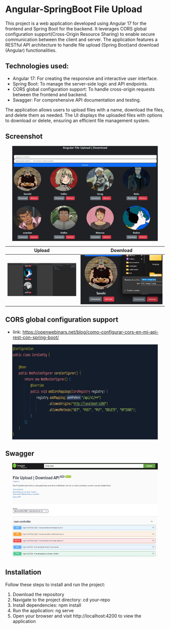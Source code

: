 # Angular-SpringBoot File Upload

This project is a web application developed using Angular 17 for the frontend and Spring Boot for the backend. It leverages CORS global configuration support(Cross-Origin Resource Sharing) to enable secure communication between the client and server. The application features a RESTful API architecture to handle file upload (Spring Boot)and download (Angular) functionalities.


## Technologies used:

- Angular 17: For creating the responsive and interactive user interface.
- Spring Boot: To manage the server-side logic and API endpoints.
- CORS global configuration support: To handle cross-origin requests between the frontend and backend.
- Swagger: For comprehensive API documentation and testing.

The application allows users to upload files with a name, download the files, and delete them as needed. The UI displays the uploaded files with options to download or delete, ensuring an efficient file management system.

## Screenshot

<p align="center">
  <img width="460" height="300" src="https://github.com/mickfree/Angular-SpringBoot-File-Upload/blob/master/githubim/Screenshot%202024-05-25%20192933.jpg">
</p>

| Upload                                                                                                                                                        | Download                                                                                                                                                         |
| --------------------------------------------------------------------------------------------------------------------------------------------------------------- | --------------------------------------------------------------------------------------------------------------------------------------------------------------- |
| <img width="1238" alt="Screenshot 2023-11-20 at 12 54 03 PM" src="https://github.com/mickfree/Angular-SpringBoot-File-Upload/blob/master/githubim/Screenshot%202024-05-25%20193423.jpg"> | <img width="1414" alt="Screenshot 2023-11-20 at 12 59 56 PM" src="https://github.com/mickfree/Angular-SpringBoot-File-Upload/blob/master/githubim/Screenshot%202024-05-25%20193025.jpg"> |


## CORS global configuration support
- link: https://openwebinars.net/blog/como-configurar-cors-en-mi-api-rest-con-spring-boot/

<p align="center">
  <img width="460" height="300" src="https://github.com/mickfree/Angular-SpringBoot-File-Upload/blob/master/githubim/Screenshot%202024-05-25%20195753.jpg">
</p>

## Swagger

<p align="center">
  <img width="460" height="300" src="https://github.com/mickfree/Angular-SpringBoot-File-Upload/blob/master/githubim/Screenshot%202024-05-25%20193107.jpg">
</p>

## Installation
Follow these steps to install and run the project:

1. Download the repository
2. Navigate to the project directory: cd your-repo
3. Install dependencies: npm install
4. Run the application: ng serve
5. Open your browser and visit http://localhost:4200 to view the application
